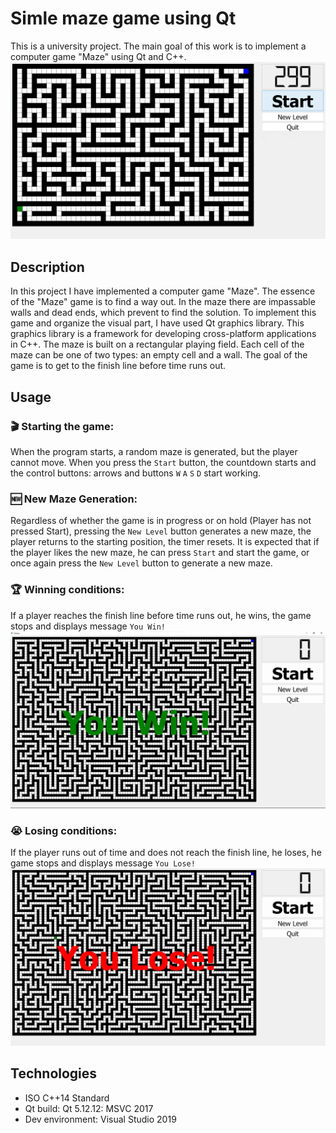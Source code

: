 # Simle maze game using Qt
This is a university project. The main goal of this work is to implement a computer game "Maze" using Qt and C++.
![gameplay](assets/images/gameplay.gif)

## Description
In this project I have implemented a computer game "Maze". The essence of the "Maze" game is to find a way out. In the maze there are impassable walls and dead ends, which prevent to find the solution. To implement this game and organize the visual part, I have used Qt graphics library. This graphics library is a framework for developing cross-platform applications in C++. The maze is built on a rectangular playing field. Each cell of the maze can be one of two types: an empty cell and a wall. The goal of the game is to get to the finish line before time runs out.

## Usage
### 🎬 Starting the game:
When the program starts, a random maze is generated, but the player cannot move. When you press the `Start` button, the countdown starts and the control buttons: arrows and buttons `W` `A` `S` `D` start working.

### 🆕 New Maze Generation:
Regardless of whether the game is in progress or on hold (Player has not pressed Start), pressing the `New Level` button generates a new maze, the player returns to the starting position, the timer resets. It is expected that if the player likes the new maze, he can press `Start` and start the game, or once again press the `New Level` button to generate a new maze.

### 🏆 Winning conditions:
If a player reaches the finish line before time runs out, he wins, the game stops and displays message `You Win!`
![YouWin](assets/images/Win.png)

### 😭 Losing conditions:
If the player runs out of time and does not reach the finish line, he loses, he game stops and displays message `You Lose!` 
![YouLose](assets/images/Lose.png)

## Technologies
 - ISO C++14 Standard
 - Qt build: Qt 5.12.12: MSVC 2017
 - Dev environment: Visual Studio 2019

